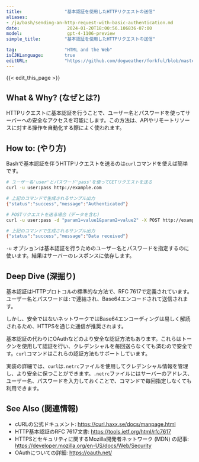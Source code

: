 ```yaml
---
title:                "基本認証を使用したHTTPリクエストの送信"
aliases:
- /ja/bash/sending-an-http-request-with-basic-authentication.md
date:                  2024-01-20T18:00:56.106836-07:00
model:                 gpt-4-1106-preview
simple_title:         "基本認証を使用したHTTPリクエストの送信"

tag:                  "HTML and the Web"
isCJKLanguage:        true
editURL:              "https://github.com/dogweather/forkful/blob/master/content/ja/bash/sending-an-http-request-with-basic-authentication.md"
---
```


{{< edit_this_page >}}

## What & Why? (なぜとは?)
HTTPリクエストに基本認証を行うことで、ユーザー名とパスワードを使ってサーバーへの安全なアクセスを可能にします。この方法は、APIやリモートリソースに対する操作を自動化する際によく使われます。

## How to: (やり方)
Bashで基本認証を伴うHTTPリクエストを送るのは`curl`コマンドを使えば簡単です。

```Bash
# ユーザー名'user'とパスワード'pass'を使ってGETリクエストを送る
curl -u user:pass http://example.com

# 上記のコマンドで生成されるサンプル出力
{"status":"success","message":"Authenticated"}

# POSTリクエストを送る場合（データを含む)
curl -u user:pass -d "param1=value1&param2=value2" -X POST http://example.com

# 上記のコマンドで生成されるサンプル出力
{"status":"success","message":"Data received"}
```

`-u` オプションは基本認証を行うためのユーザー名とパスワードを指定するのに使います。結果はサーバーのレスポンスに依存します。

## Deep Dive (深掘り)
基本認証はHTTPプロトコルの標準的な方法で、RFC 7617で定義されています。ユーザー名とパスワードは`:`で連結され、Base64エンコードされて送信されます。

しかし、安全ではないネットワークではBase64エンコーディングは易しく解読されるため、HTTPSを通じた通信が推奨されます。

基本認証の代わりにOAuthなどのより安全な認証方法もあります。これらはトークンを使用して認証を行い、クレデンシャルを毎回送らなくても済むので安全です。`curl`コマンドはこれらの認証方法もサポートしています。

実装の詳細では、`curl`は`.netrc`ファイルを使用してクレデンシャル情報を管理し、より安全に保つことができます。`.netrc`ファイルにはサーバーのアドレス、ユーザー名、パスワードを入力しておくことで、コマンドで毎回指定しなくても利用できます。

## See Also (関連情報)
- cURLの公式ドキュメント: https://curl.haxx.se/docs/manpage.html
- HTTP基本認証のRFC 7617文書: https://tools.ietf.org/html/rfc7617
- HTTPSとセキュリティに関するMozilla開発者ネットワーク (MDN) の記事: https://developer.mozilla.org/en-US/docs/Web/Security
- OAuthについての詳細: https://oauth.net/
